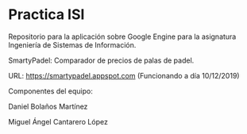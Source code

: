 # Practica ISI
Repositorio para la aplicación sobre Google Engine para la asignatura Ingeniería de Sistemas de Información.

SmartyPadel: Comparador de precios de palas de padel.

URL: https://smartypadel.appspot.com (Funcionando a día 10/12/2019)

Componentes del equipo:

Daniel Bolaños Martínez

Miguel Ángel Cantarero López
